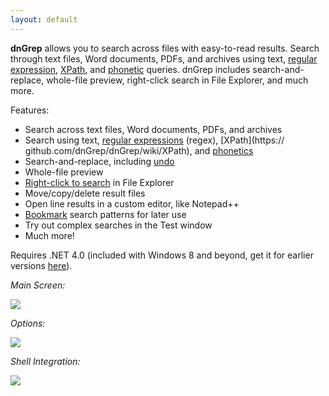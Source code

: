 ```yaml
---
layout: default
---
```

**dnGrep** allows you to search across files with easy-to-read results. Search through text files, Word documents, PDFs, and archives using text, [regular expression](https://github.com/dnGrep/dnGrep/wiki/Regular-Expressions), [XPath](https://github.com/dnGrep/dnGrep/wiki/XPath), and [phonetic](https://github.com/dnGrep/dnGrep/wiki/Phonetic) queries. dnGrep includes search-and-replace, whole-file preview, right-click search in File Explorer, and much more. 

Features:

- Search across text files, Word documents, PDFs, and archives
- Search using text, [regular expressions](https://github.com/dnGrep/dnGrep/wiki/Regular-Expressions) (regex), [XPath](https:// github.com/dnGrep/dnGrep/wiki/XPath), and [phonetics](https://github.com/dnGrep/dnGrep/wiki/Phonetic) 
- Search-and-replace, including [undo](https://github.com/dnGrep/dnGrep/wiki/Undo)
- Whole-file preview
- [Right-click to search](https://github.com/dnGrep/dnGrep/wiki/Shell-Integration) in File Explorer
- Move/copy/delete result files
- Open line results in a custom editor, like Notepad++
- [Bookmark](https://github.com/dnGrep/dnGrep/wiki/Bookmarks) search patterns for later use
- Try out complex searches in the Test window
- Much more!

Requires .NET 4.0 (included with Windows 8 and beyond, get it for earlier versions [here](http://go.microsoft.com/?linkid=9831986)).

_Main Screen:_

![](https://github.com/dnGrep/dnGrep/wiki/Images/grep-main.jpg)


_Options:_

![](https://github.com/dnGrep/dnGrep/wiki/Images/options-window.jpg)


_Shell Integration:_

![](https://github.com/dnGrep/dnGrep/wiki/Images/shell-integration.jpg)

<!-- Show snippets of posts -->
<!-- <div class="posts">
{% for post in site.posts %}
<article class="post">    
<h1><a href="{{ site.baseurl }}{{ post.url }}">{{ post.title }}</a></h1>
<div class="entry">
{{ post.content | truncatewords:40}}
</div>
</article>
<a href="{{ site.baseurl }}{{ post.url }}" class="read-more">Read More</a>
{% endfor %}
</div> -->
